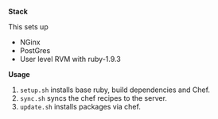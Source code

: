 **Stack**

This sets up 

- NGinx
- PostGres
- User level RVM with ruby-1.9.3

**Usage**

1. `setup.sh` installs base ruby, build dependencies and Chef.
2. `sync.sh` syncs the chef recipes to the server.
3. `update.sh` installs packages via chef.